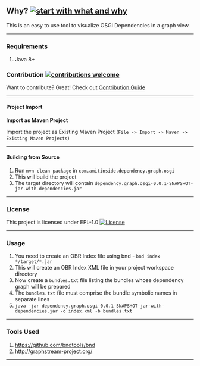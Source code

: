 ## Why? [![start with what and why](https://img.shields.io/badge/start%20with-why%3F-brightgreen.svg?style=flat)]()

This is an easy to use tool to visualize OSGi Dependencies in a graph view. 

---------------------------------------------------------------------------------------------------------------

### Requirements

1. Java 8+


### Contribution [![contributions welcome](https://img.shields.io/badge/contributions-welcome-brightgreen.svg?style=flat)]()

Want to contribute? Great! Check out [Contribution Guide](https://github.com/amitjoy/dependency-graph-osgi/blob/master/CONTRIBUTING.md)

-------------------------------------------------------------------------------

#### Project Import

**Import as Maven Project**

Import the project as Existing Maven Project (`File -> Import -> Maven -> Existing Maven Projects`)

-------------------------------------------------------------------------------

#### Building from Source

1. Run `mvn clean package` in `com.amitinside.dependency.graph.osgi`
2. This will build the project
3. The target directory will contain `dependency.graph.osgi-0.0.1-SNAPSHOT-jar-with-dependencies.jar`

-------------------------------------------------------------------------------

### License

This project is licensed under EPL-1.0 [![License](http://img.shields.io/badge/license-EPL-blue.svg)](http://www.eclipse.org/legal/epl-v10.html)

---------------------------------------------------------------------------------

### Usage

1. You need to create an OBR Index file using bnd - `bnd index */target/*.jar`
2. This will create an OBR Index XML file in your project workspace directory
3. Now create a `bundles.txt` file listing the bundles whose dependency graph will be prepared
4. The `bundles.txt` file must comprise the bundle symbolic names in separate lines
5. `java -jar dependency.graph.osgi-0.0.1-SNAPSHOT-jar-with-dependencies.jar -o index.xml -b bundles.txt`

--------------------------------------------------------------------------------------------------------

### Tools Used

1. https://github.com/bndtools/bnd
2. http://graphstream-project.org/

--------------------------------------------------------------------------------------------------------
